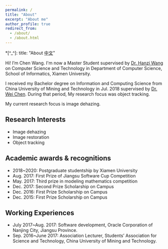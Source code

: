 ```yaml
---
permalink: /
title: "About"
excerpt: "About me"
author_profile: true
redirect_from:
  - /about/
  - /about.html
---
```


*[^_^]: title: "About [中文](http://runqingchen.rexking6.top/about_cn)"

Hi! I’m Chen Wang. I'm now a Master Student supervised by [Dr. Hanzi Wang](http://pami.xmu.edu.cn/hanzi) on Computer Science and Technology in Department of Computer Science, School of Informatics, Xiamen University. 

I received my Bachelor degree on Information and Computing Science from China University of Mining and Technology in Jul. 2018 supervised by [Dr. Wei Chen](https://www.researchgate.net/scientific-contributions/2123726547_Wei_Chen). During that period, My research focus was object tracking.

My current research focus is image dehazing. 

## Research Interests

* Image dehazing
* Image restoration
* Object tracking

## Academic awards & recognitions

* 2018\~2020: Postgraduate studentship by Xiamen University
* Aug. 2017: First Prize of Jiangsu Software Cup Competition
* May. 2017: Third prize in modeling mathematics competition
* Dec. 2017: Second Prize Scholarship on Campus
* Dec. 2016: First Prize Scholarship on Campus
* Dec. 2015: First Prize Scholarship on Campus

## Working Experiences

* July 2017\~Aug. 2017: Software development, Oracle Corporation of Nanjing City, Jiangsu Province.
* Sep. 2016\~June 2017: Association Lecturer, Students’ Association for Science and Technology, China University of Mining and Technology.
 
